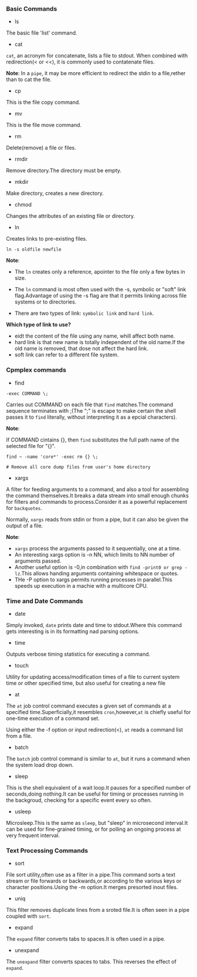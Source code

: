### Basic Commands

- ls

The basic file 'list' command.

- cat

`cat`, an acronym for concatenate, lists a file to stdout. When combined with redirection(< or <<), it is commonly used to contatenate files.

**Note**: In a `pipe`, it may be more efficient to redirect the stdin to a file,rether than to cat the file.

- cp

This is the file copy command.

- mv

This is the file move command.

- rm

Delete(remove) a file or files.

- rmdir

Remove directory.The directory must be empty.

- mkdir

Make directory, creates a new directory.

- chmod

Changes the attributes of an existing file or directory.

- ln

Creates links to pre-existing files.

```shell
ln -s oldfile newfile
```


**Note**:

- The `ln` creates only a reference, apointer to the file only a few bytes in size.

- The `ln` command is most often used with the -s, symbolic or "soft" link flag.Advantage of using the -s flag are that it permits linking across file systems or to directories.

- There are two types of link: `symbolic link` and `hard link`.

**Which type of link to use?**

- eidt the content of the file using any name, whill affect both name.
- hard link is that new name is totally independent of the old name.If the old name is removed, that dose not affect the hard link.
- soft link can refer to a different file system.

### Cpmplex commands

- find

`-exec COMMAND \;`

Carries out COMMAND on each file that `find` matches.The command sequence terminates with ;(The ";" is escape to make certain the shell passes it to `find` literally, without interpreting it as a epcial characters).

**Note**:

If COMMAND cintains {}, then `find` substitutes the full path name of the selected file for "{}".

```shell
find ~ -name 'core*' -exec rm {} \;

# Remove all core dump files from user's home directory
```

- xargs

A filter for feeding arguments to a command, and also a tool for assembling the command themselves.It breaks a data stream into small enough chunks for filters and commands to process.Consider it as a powerful replacement for `backquotes`.

Normally, `xargs` reads from stdin or from a pipe, but it can also be given the output of a file.

**Note**:

- `xargs` process the arguments passed to it sequentially, one at a time.
- An interesting xargs option is -n NN, which limits to NN number of arguments passed.
- Another useful option is -0,in combination with `find -print0 or grep -lz`.This allows handing arguments containing whitespace or quotes.
- THe -P option to xargs permits running processes in parallel.This speeds up execution in a machie with a multicore CPU.

### Time and Date Commands

- date

Simply invoked, `date` prints date and time to stdout.Where this command gets interesting is in its formatting nad parsing options.

- time

Outputs verbose timing statistics for executing a command.

- touch

Utility for updating access/modification times of a file to current system time or other specified time, but also useful for creating a new file

- at

The `at` job control command executes a given set of commands at a specified time.Superficially,it resembles `cron`,however,`at` is chiefly useful for one-time execution of a command set.

Using either the -f option or input redirection(<), `at` reads a command list from a file.

- batch

The `batch` job control command is similar to `at`, but it runs a command when the system load drop down.

- sleep

This is the shell equivalent of a wait loop.It pauses for a specified number of seconds,doing nothing.It can be useful for timing or processes running in the backgroud, checking for a specific event every so often.

- usleep

Microsleep.This is the same as `sleep`, but "sleep" in microsecond interval.It can be used for fine-grained timing, or for polling an ongoing process at very frequent interval.


### Text Processing Commands

- sort

File sort utility,often use as a filter in a pipe.This command sorts a text stream or file forwards or backwards,or according to the various keys or character positions.Using the -m option.It merges  presorted inout files.

- uniq

This filter removes duplicate lines from a sroted file.It is often seen in a pipe coupled with `sort`.

- expand

The `expand` filter converts tabs to spaces.It is often used in a pipe.

- unexpand

The `unexpand` filter converts spaces to tabs. This reverses the effect of `expand`.
